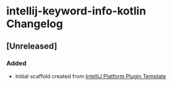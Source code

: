 <!-- Keep a Changelog guide -> https://keepachangelog.com -->

# intellij-keyword-info-kotlin Changelog

## [Unreleased]
### Added
- Initial scaffold created from [IntelliJ Platform Plugin Template](https://github.com/JetBrains/intellij-platform-plugin-template)
